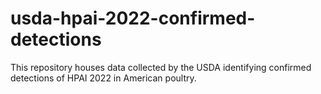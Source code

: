 # usda-hpai-2022-confirmed-detections
This repository houses data collected by the USDA identifying confirmed detections of HPAI 2022 in American poultry.
